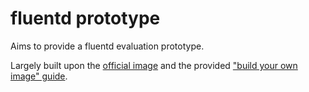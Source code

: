 # fluentd prototype

Aims to provide a fluentd evaluation prototype.

Largely built upon the [official image](https://hub.docker.com/r/fluent/fluentd/) and the provided ["build your own image" guide](https://github.com/fluent/fluentd-docker-image#how-to-build-your-own-image).
